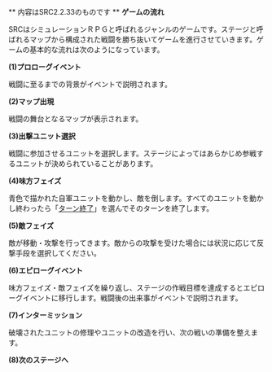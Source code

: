 ** 内容はSRC2.2.33のものです **
**ゲームの流れ**

SRCはシミュレーションＲＰＧと呼ばれるジャンルのゲームです。ステージと呼ばれるマップから構成された戦闘を勝ち抜いてゲームを進行させていきます。ゲームの基本的な流れは次のようになっています。

**(1)プロローグイベント**

戦闘に至るまでの背景がイベントで説明されます。

**(2)マップ出現**

戦闘の舞台となるマップが表示されます。

**(3)出撃ユニット選択**

戦闘に参加させるユニットを選択します。ステージによってはあらかじめ参戦するユニットが決められていることがあります。

**(4)味方フェイズ**

青色で描かれた自軍ユニットを動かし、敵を倒します。すべてのユニットを動かし終わったら「[ターン終了](ターン終了.md)」を選んでそのターンを終了します。

**(5)敵フェイズ**

敵が移動・攻撃を行ってきます。敵からの攻撃を受けた場合には状況に応じて反撃手段を選択してください。

**(6)エピローグイベント**

味方フェイズ・敵フェイズを繰り返し、ステージの作戦目標を達成するとエピローグイベントに移行します。戦闘後の出来事がイベントで説明されます。

**(7)インターミッション**

破壊されたユニットの修理やユニットの改造を行い、次の戦いの準備を整えます。

**(8)次のステージへ**
